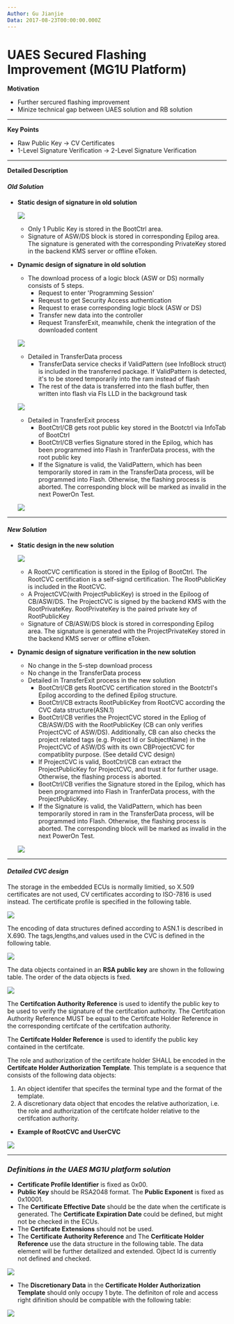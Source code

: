 ```yaml
---
Author: Gu Jianjie
Data: 2017-08-23T00:00:00.000Z
---
```


# UAES Secured Flashing Improvement \(MG1U Platform\)

**Motivation**

* Further sercured flashing improvement 
* Minize technical gap between UAES solution and RB solution

---

**Key Points**

* Raw Public Key -&gt; CV Certificates
* 1-Level Signature Verification -&gt; 2-Level Signature Verification

---

**Detailed Description**

#### _Old Solution_

* **Static design of signature in old solution**

  ![](/assets/old_static.png)

  * Only 1 Public Key is stored in the BootCtrl area.
  * Signature of ASW/DS block is stored in corresponding Epilog area. The signature is generated with the corresponding PrivateKey stored in the backend KMS server or offline eToken.

* **Dynamic design of signature in old solution**

  * The download process of a logic block \(ASW or DS\) normally consists of 5 steps. 
    * Request to enter 'Programming Session'
    * Reqeust to get Security Access authentication
    * Request to erase corresponding logic block \(ASW or DS\)
    * Transfer new data into the controller
    * Request TransferExit, meanwhile, chenk the integration of the downloaded content

  ![](/assets/basic_download_process.png)

  * Detailed in TransferData process
    * TransferData service checks if ValidPattern \(see InfoBlock struct\) is included in the transferred package. If ValidPattern is detected, it's to be stored temporarily into the ram instead of flash
    * The rest of the data is transferred into the flash buffer, then written into flash via Fls LLD in the background task    

  ![](/assets/dynamic_transferdata_process.png)

  * Detailed in TransferExit process
    * BootCtrl/CB gets root public key stored in the Bootctrl via InfoTab of BootCtrl
    * BootCtrl/CB verfies Signature stored in the Epilog, which has been programmed into Flash in TranferData process, with the root public key
    * If the Signature is valid, the ValidPattern, which has been temporarily stored in ram in the TransferData process, will be programmed into Flash. Otherwise, the flashing process is aborted. The corresponding block will be marked as invalid in the next PowerOn Test.

  ![](/assets/dynamic_transferExit_process.png)

---

#### _New Solution_

* **Static design in the new solution**

  ![](/assets/new_static.png)

  * A RootCVC certification is stored in the Epilog of BootCtrl. The RootCVC certification is a self-signd certification. The RootPublicKey is included in the RootCVC.
  * A ProjectCVC\(with ProjectPublicKey\) is stroed in the Epiloog of CB/ASW/DS. The ProjectCVC is signed by the backend KMS with the RootPrivateKey. RootPrivateKey is the paired private key of RootPublicKey
  * Signature of CB/ASW/DS block is stored in corresponding Epilog area. The signature is generated with the ProjectPrivateKey stored in the backend KMS server or offline eToken.

* **Dynamic design of signature verification in the new solution**

  * No change in the 5-step download process
  * No change in the TransferData process
  * Detailed in TransferExit process in the new solution
    * BootCtrl/CB gets RootCVC certification stored in the Bootctrl's Epilog according to the defined Epilog structure.
    * BootCtrl/CB extracts RootPublicKey from RootCVC according the CVC data structure\(ASN.1\)
    * BootCtrl/CB verifies the ProjectCVC stored in the Epliog of CB/ASW/DS with the RootPublicKey  \(CB can only verifies ProjectCVC of ASW/DS\). Additionally, CB can also checks the project related tags \(e.g. Project Id or SubjectName\) in the ProjectCVC of ASW/DS with its own CBProjectCVC for compatiblity purpose. \(See detaild CVC design\)
    * If ProjectCVC is valid, BootCtrl/CB can extract the ProjectPublicKey for ProjectCVC, and trust it for further usage. Otherwise, the flashing process is aborted.
    * BootCtrl/CB verifies the Signature stored in the Epilog, which has been programmed into Flash in TranferData process, with the ProjectPublicKey.
    * If the Signature is valid, the ValidPattern, which has been temporarily stored in ram in the TransferData process, will be programmed into Flash. Otherwise, the flashing process is aborted. The corresponding block will be marked as invalid in the next PowerOn Test.

  ![](/assets/dynamic_transferExit_process_new.png)

---

#### _Detailed CVC design_

The storage in the embedded ECUs is normally limitied, so X.509 certificates are not used, CV certificates according to ISO-7816 is used instead. The certificate profile is specified in the following table.

![](/assets/CVC_Profile_overview.png)

The encoding of data structures defined according to ASN.1 is described in X.690. The tags,lengths,and values used in the CVC is defined in the following table.

![](/assets/Overview_dataObject_CVC.png)

The data objects contained in an **RSA public key** are shown in the following table. The order of the data objects is fxed.

![](/assets/PublicKey_Profile.png)

The **Certifcation Authority Reference** is used to identify the public key to be used to verify the signature of the certifcation authority. The Certifcation Authority Reference MUST be equal to the Certifcate Holder Reference in the corresponding certifcate of the certifcation authority.

The **Certifcate Holder Reference** is used to identify the public key contained in the certifcate.

The role and authorization of the certifcate holder SHALL be encoded in the **Certifcate Holder Authorization Template**. This template is a sequence that consists of the following data objects:  
1. An object identifer that specifes the terminal type and the format of the template.  
2. A discretionary data object that encodes the relative authorization, i.e. the role and authorization of the certifcate holder relative to the certifcation authority.

* **Example of RootCVC and UserCVC**

![](/assets/RootCVC_UserCVC_Example.png)

---

### _Definitions in the UAES MG1U platform solution_

* **Certificate Profile Identifier** is fixed as 0x00.
* **Public Key** should be RSA2048 format. The **Public Exponent** is fixed as 0x10001.
* The **Certificate Effective Date** should be the date when the certificate is generated. The **Certificate Expiration Date** could be defined, but might not be checked in the ECUs.
* The **Certifcate Extensions** should not be used.
* The **Certificate Authority Reference** and The **Cerfiticate Holder Reference** use the data structure in the following table. The data element will be further detailized and extended. Ojbect Id is currently not defined and checked.

![](/assets/CertificateReference.png)

* The **Discretionary Data** in the **Certificate Holder Authorization Template** should only occupy 1 byte. The definiton of role and access right difinition should be compatible with the following table:

![](/assets/DiscretionaryData_Role_AccessRight.png)


